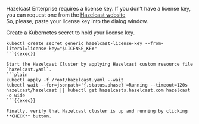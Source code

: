 Hazelcast Enterprise requires a license key. If you don’t have a license key, you can request one from the [Hazelcast website](http://trialrequest.hazelcast.com/)
<br>
So, please, paste your license key into the dialog window.

Create a Kubernetes secret to hold your license key.
```plain
kubectl create secret generic hazelcast-license-key --from-literal=license-key="$LICENSE_KEY"
```{{exec}}

Start the Hazelcast Cluster by applying Hazelcast custom resource file `hazelcast.yaml`.
```plain
kubectl apply -f /root/hazelcast.yaml --wait
kubectl wait --for=jsonpath='{.status.phase}'=Running --timeout=120s hazelcast/hazelcast || kubectl get hazelcasts.hazelcast.com hazelcast -o wide
```{{exec}}

Finally, verify that Hazelcast cluster is up and running by clicking **CHECK** button.
